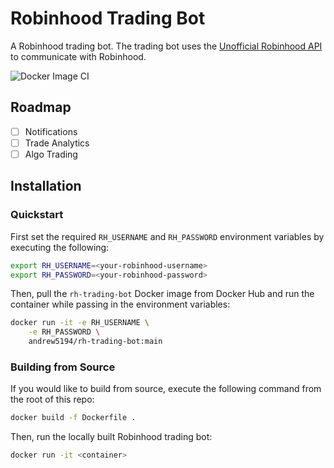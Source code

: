 # Robinhood Trading Bot

A Robinhood trading bot. The trading bot uses the [Unofficial Robinhood API](https://github.com/robinhood-unofficial/pyrh) to communicate with Robinhood.

![Docker Image CI](https://github.com/Andrew5194/rh-trading-bot/actions/workflows/docker-image.yml/badge.svg)

## Roadmap

- [ ] Notifications
- [ ] Trade Analytics
- [ ] Algo Trading

## Installation

### Quickstart

First set the required `RH_USERNAME` and `RH_PASSWORD` environment variables by executing the following:

```bash
export RH_USERNAME=<your-robinhood-username>
export RH_PASSWORD=<your-robinhood-password>
```

Then, pull the `rh-trading-bot` Docker image from Docker Hub and run the container while passing in the environment variables:

```bash
docker run -it -e RH_USERNAME \
    -e RH_PASSWORD \
    andrew5194/rh-trading-bot:main
```

### Building from Source

If you would like to build from source, execute the following command from the root of this repo:

```bash
docker build -f Dockerfile .
```

Then, run the locally built Robinhood trading bot:

```bash
docker run -it <container>
```
